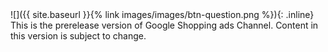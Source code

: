 
<div class="bs-callout bs-callout-info" markdown="1">
![]({{ site.baseurl }}{% link images/images/btn-question.png %}){: .inline}
This is the prerelease version of Google Shopping ads Channel. Content in this version is subject to change.

</div>
